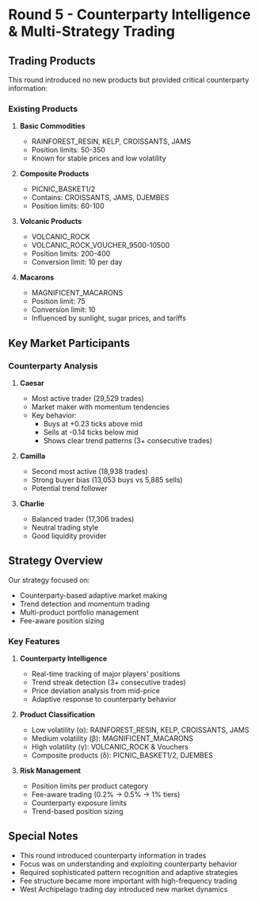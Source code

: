 # Round 5 - Counterparty Intelligence & Multi-Strategy Trading

## Trading Products

This round introduced no new products but provided critical counterparty information:

### Existing Products
1. **Basic Commodities**
   - RAINFOREST_RESIN, KELP, CROISSANTS, JAMS
   - Position limits: 50-350
   - Known for stable prices and low volatility

2. **Composite Products**
   - PICNIC_BASKET1/2
   - Contains: CROISSANTS, JAMS, DJEMBES
   - Position limits: 60-100

3. **Volcanic Products**
   - VOLCANIC_ROCK
   - VOLCANIC_ROCK_VOUCHER_9500-10500
   - Position limits: 200-400
   - Conversion limit: 10 per day

4. **Macarons**
   - MAGNIFICENT_MACARONS
   - Position limit: 75
   - Conversion limit: 10
   - Influenced by sunlight, sugar prices, and tariffs

## Key Market Participants

### Counterparty Analysis
1. **Caesar**
   - Most active trader (29,529 trades)
   - Market maker with momentum tendencies
   - Key behavior: 
     - Buys at +0.23 ticks above mid
     - Sells at -0.14 ticks below mid
     - Shows clear trend patterns (3+ consecutive trades)

2. **Camilla**
   - Second most active (18,938 trades)
   - Strong buyer bias (13,053 buys vs 5,885 sells)
   - Potential trend follower

3. **Charlie**
   - Balanced trader (17,306 trades)
   - Neutral trading style
   - Good liquidity provider

## Strategy Overview

Our strategy focused on:
- Counterparty-based adaptive market making
- Trend detection and momentum trading
- Multi-product portfolio management
- Fee-aware position sizing

### Key Features

1. **Counterparty Intelligence**
   - Real-time tracking of major players' positions
   - Trend streak detection (3+ consecutive trades)
   - Price deviation analysis from mid-price
   - Adaptive response to counterparty behavior

2. **Product Classification**
   - Low volatility (α): RAINFOREST_RESIN, KELP, CROISSANTS, JAMS
   - Medium volatility (β): MAGNIFICENT_MACARONS
   - High volatility (γ): VOLCANIC_ROCK & Vouchers
   - Composite products (δ): PICNIC_BASKET1/2, DJEMBES

3. **Risk Management**
   - Position limits per product category
   - Fee-aware trading (0.2% → 0.5% → 1% tiers)
   - Counterparty exposure limits
   - Trend-based position sizing

## Special Notes

- This round introduced counterparty information in trades
- Focus was on understanding and exploiting counterparty behavior
- Required sophisticated pattern recognition and adaptive strategies
- Fee structure became more important with high-frequency trading
- West Archipelago trading day introduced new market dynamics